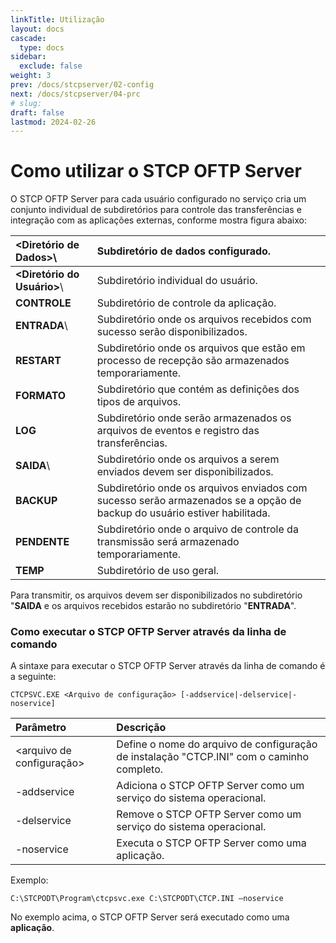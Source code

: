 ```yaml
---
linkTitle: Utilização
layout: docs
cascade:
  type: docs
sidebar:
  exclude: false
weight: 3
prev: /docs/stcpserver/02-config
next: /docs/stcpserver/04-prc
# slug:
draft: false
lastmod: 2024-02-26
---
```

# Como utilizar o STCP OFTP Server

O STCP OFTP Server para cada usuário configurado no serviço cria um conjunto individual de subdiretórios para controle das transferências e integração com as aplicações externas, conforme mostra figura abaixo:

<Diretório de Dados>\ | Subdiretório de dados configurado.
:---                  | :---
**<Diretório do Usuário>**\ | Subdiretório individual do usuário.
**CONTROLE**          | Subdiretório de controle da aplicação.
**ENTRADA**\          | Subdiretório onde os arquivos recebidos com sucesso serão disponibilizados.
**RESTART**           | Subdiretório onde os arquivos que estão em processo de recepção são armazenados temporariamente.
**FORMATO**           | Subdiretório que contém as definições dos tipos de arquivos.
**LOG**               | Subdiretório onde serão armazenados os arquivos de eventos e registro das transferências.
**SAIDA**\            | Subdiretório onde os arquivos a serem enviados devem ser disponibilizados.
**BACKUP**            | Subdiretório onde os arquivos enviados com sucesso serão armazenados se a opção de backup do usuário estiver habilitada.
**PENDENTE**          | Subdiretório onde o arquivo de controle da transmissão será armazenado temporariamente.
**TEMP**              | Subdiretório de uso geral.

Para transmitir, os arquivos devem ser disponibilizados no subdiretório "**SAIDA** e os arquivos recebidos estarão no subdiretório "**ENTRADA**".

### Como executar o STCP OFTP Server através da linha de comando

A sintaxe para executar o STCP OFTP Server através da linha de comando é a seguinte:

```shell
CTCPSVC.EXE <Arquivo de configuração> [-addservice|-delservice|-noservice]
```
Parâmetro  | Descrição
:---       | :---
<arquivo de configuração>| Define o nome do arquivo de configuração de instalação "CTCP.INI" com o caminho completo.
-addservice| Adiciona o STCP OFTP Server como um serviço do sistema operacional.
-delservice| Remove o STCP OFTP Server como um serviço do sistema operacional.
-noservice | Executa o STCP OFTP Server como uma aplicação.

Exemplo:

```shell
C:\STCPODT\Program\ctcpsvc.exe C:\STCPODT\CTCP.INI –noservice
```
No exemplo acima, o STCP OFTP Server será executado como uma **aplicação**.
